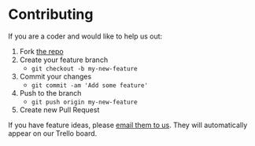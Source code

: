 # Contributing

If you are a coder and would like to help us out:

1. Fork [the repo](https://github.com/DiUS/build-lights)
2. Create your feature branch
   * `git checkout -b my-new-feature`
3. Commit your changes
   * `git commit -am 'Add some feature'`
4. Push to the branch
   * `git push origin my-new-feature`
5. Create new Pull Request

If you have feature ideas, please [email them to us](mailto:tarciosaraiva1+uffqbvtftz86ntf69qty@boards.trello.com). They will automatically appear on our Trello board.

